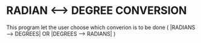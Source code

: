 # RADIAN <--> DEGREE CONVERSION
This program let the user choose which converion is to be done ( |RADIANS --> DEGREES| OR |DEGREES --> RADIANS| )
